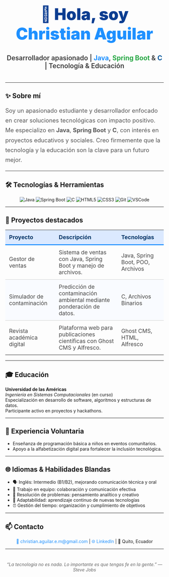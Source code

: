 <h1 align="center" style="font-weight: 900; font-size: 3.2rem; color: #0b3d91;">
  👋 Hola, soy <span style="color: #1e90ff;">Christian Aguilar</span>
</h1>

<p align="center" style="font-size: 1.3rem; font-weight: 600; color: #3a3a3a; margin-bottom: 40px;">
  Desarrollador apasionado | <strong style="color:#1e90ff;">Java</strong>, <strong style="color:#28a745;">Spring Boot</strong> & <strong style="color:#00599c;">C</strong> | Tecnología & Educación
</p>

---

## ✨ Sobre mí

<p style="font-size: 1.15rem; line-height: 1.7; color: #555;">
Soy un apasionado estudiante y desarrollador enfocado en crear soluciones tecnológicas con impacto positivo.  
Me especializo en <strong>Java</strong>, <strong>Spring Boot</strong> y <strong>C</strong>, con interés en proyectos educativos y sociales.  
Creo firmemente que la tecnología y la educación son la clave para un futuro mejor.
</p>

---

## 🛠️ Tecnologías & Herramientas

<p align="center">
  <img src="https://img.shields.io/badge/Java-ED8B00?style=for-the-badge&logo=java&logoColor=white" alt="Java" />
  <img src="https://img.shields.io/badge/Spring_Boot-6DB33F?style=for-the-badge&logo=springboot&logoColor=white" alt="Spring Boot" />
  <img src="https://img.shields.io/badge/C-00599C?style=for-the-badge&logo=c&logoColor=white" alt="C" />
  <img src="https://img.shields.io/badge/HTML5-E34F26?style=for-the-badge&logo=html5&logoColor=white" alt="HTML5" />
  <img src="https://img.shields.io/badge/CSS3-1572B6?style=for-the-badge&logo=css3&logoColor=white" alt="CSS3" />
  <img src="https://img.shields.io/badge/Git-F05032?style=for-the-badge&logo=git&logoColor=white" alt="Git" />
  <img src="https://img.shields.io/badge/VSCode-007ACC?style=for-the-badge&logo=visual-studio-code&logoColor=white" alt="VSCode" />
</p>

---

## 🚀 Proyectos destacados

<table style="width: 100%; border-collapse: collapse; font-size: 1.1rem; color: #444;">
  <thead>
    <tr style="background: #dbe9ff; color: #003366;">
      <th style="padding: 12px; border-bottom: 3px solid #1e90ff; text-align: left;">Proyecto</th>
      <th style="padding: 12px; border-bottom: 3px solid #1e90ff; text-align: left;">Descripción</th>
      <th style="padding: 12px; border-bottom: 3px solid #1e90ff; text-align: left;">Tecnologías</th>
    </tr>
  </thead>
  <tbody>
    <tr>
      <td style="padding: 12px; border-bottom: 1px solid #ccc;">Gestor de ventas</td>
      <td style="padding: 12px; border-bottom: 1px solid #ccc;">
        Sistema de ventas con Java, Spring Boot y manejo de archivos.
      </td>
      <td style="padding: 12px; border-bottom: 1px solid #ccc;">Java, Spring Boot, POO, Archivos</td>
    </tr>
    <tr style="background: #f9fbff;">
      <td style="padding: 12px; border-bottom: 1px solid #ccc;">Simulador de contaminación</td>
      <td style="padding: 12px; border-bottom: 1px solid #ccc;">
        Predicción de contaminación ambiental mediante ponderación de datos.
      </td>
      <td style="padding: 12px; border-bottom: 1px solid #ccc;">C, Archivos Binarios</td>
    </tr>
    <tr>
      <td style="padding: 12px;">Revista académica digital</td>
      <td style="padding: 12px;">
        Plataforma web para publicaciones científicas con Ghost CMS y Alfresco.
      </td>
      <td style="padding: 12px;">Ghost CMS, HTML, Alfresco</td>
    </tr>
  </tbody>
</table>

---

## 🎓 Educación

**Universidad de las Américas**  
*Ingeniería en Sistemas Computacionales* (en curso)  
Especialización en desarrollo de software, algoritmos y estructuras de datos.  
Participante activo en proyectos y hackathons.

---

## 🤝 Experiencia Voluntaria

- Enseñanza de programación básica a niños en eventos comunitarios.  
- Apoyo a la alfabetización digital para fortalecer la inclusión tecnológica.  

---

## 🌐 Idiomas & Habilidades Blandas

- 🗣️ Inglés: Intermedio (B1/B2), mejorando comunicación técnica y oral  
- 🤝 Trabajo en equipo: colaboración y comunicación efectiva  
- 🧠 Resolución de problemas: pensamiento analítico y creativo  
- 🔄 Adaptabilidad: aprendizaje continuo de nuevas tecnologías  
- ⏰ Gestión del tiempo: organización y cumplimiento de objetivos

---

## 📫 Contacto

<p align="center">
  <a href="mailto:christian.aguilar.e.m@gmail.com" style="text-decoration:none; color:#1e90ff;">📧 christian.aguilar.e.m@gmail.com</a> | 
  <a href="https://www.linkedin.com/in/christian-aguilar" target="_blank" style="text-decoration:none; color:#1e90ff;">🌐 LinkedIn</a> | 
  📍 Quito, Ecuador
</p>

---

<p align="center" style="font-style: italic; color: #666; margin-top: 40px;">
  “La tecnología no es nada. Lo importante es que tengas fe en la gente.” — Steve Jobs
</p>
